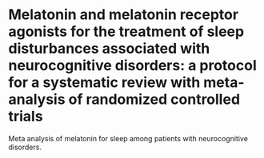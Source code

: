 # Melatonin and melatonin receptor agonists for the treatment of sleep disturbances associated with neurocognitive disorders: a protocol for a systematic review with meta-analysis of randomized controlled trials
Meta analysis of melatonin for sleep among patients with neurocognitive disorders. 
